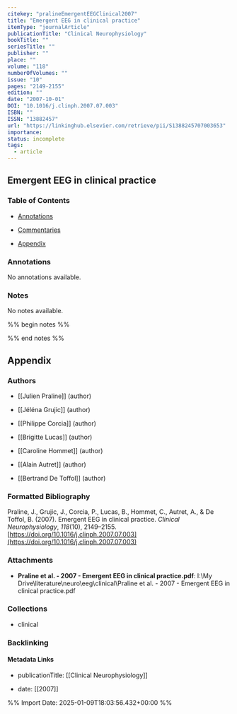 ```yaml
---
citekey: "pralineEmergentEEGClinical2007"
title: "Emergent EEG in clinical practice"
itemType: "journalArticle"
publicationTitle: "Clinical Neurophysiology"
bookTitle: ""
seriesTitle: ""
publisher: ""
place: ""
volume: "118"
numberOfVolumes: ""
issue: "10"
pages: "2149-2155"
edition: ""
date: "2007-10-01"
DOI: "10.1016/j.clinph.2007.07.003"
ISBN: ""
ISSN: "13882457"
url: "https://linkinghub.elsevier.com/retrieve/pii/S1388245707003653"
importance: 
status: incomplete
tags:
  - article
---
```


## Emergent EEG in clinical practice

### Table of Contents

- [Annotations](#annotations)

+ [Commentaries](#commentaries)

- [Appendix](#appendix)

### Annotations


No annotations available.


### Notes


No notes available.


%% begin notes %%

<!-- Write your personal notes here -->

%% end notes %%

## Appendix

### Authors


- [[Julien Praline]] (author)

- [[Jéléna Grujic]] (author)

- [[Philippe Corcia]] (author)

- [[Brigitte Lucas]] (author)

- [[Caroline Hommet]] (author)

- [[Alain Autret]] (author)

- [[Bertrand De Toffol]] (author)




### Formatted Bibliography

Praline, J., Grujic, J., Corcia, P., Lucas, B., Hommet, C., Autret, A., & De Toffol, B. (2007). Emergent EEG in clinical practice. _Clinical Neurophysiology_, _118_(10), 2149–2155. [https://doi.org/10.1016/j.clinph.2007.07.003](https://doi.org/10.1016/j.clinph.2007.07.003)




### Attachments


- **Praline et al. - 2007 - Emergent EEG in clinical practice.pdf**: I:\My Drive\literature\neuro\eeg\clinical\Praline et al. - 2007 - Emergent EEG in clinical practice.pdf




### Collections


- clinical





### Backlinking


#### Metadata Links


- publicationTitle: [[Clinical Neurophysiology]]




- date: [[2007]]





<!-- Any additional notes or comments -->


%% Import Date: 2025-01-09T18:03:56.432+00:00 %%
